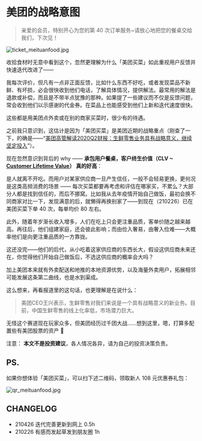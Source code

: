 # 美团的战略意图

> 亲爱的会员，特别开心为您的第 40 次订单服务~请放心地把您的餐桌交给我们，下次见！

![ticket_meituanfood.jpg](http://ishanshan.zoomquiet.top/clipping/ticket_meituanfood.jpg?imageView2/2/w/400)



收拾食材时无意中看到这个，忽然更理解为什么「美团买菜」如此重视用户反馈并快速迭代改进了——

我每次评价，但凡有一点非正面反馈，比如什么东西不好吃，或者发现菜品不新鲜、有坏损，必会很快收到他们电话，了解具体情况，提供解法。最常用的解法是退款或补偿，而且是不带半点犹豫的那种。如果提了一些建议而不仅是反馈问题，常会收到他们以示感谢的代金券。在菜品上也能感受到他们上新和迭代速度很快。

这些都是用美团点外卖或在别的商家买菜时，很少有的待遇。

之前我只意识到，这估计是因为「美团买菜」是美团近期的战略重点（刚查了一下，的确是——“[​美团高管解读2020Q2财报：生鲜零售业务具有战略意义，继续坚定投入](https://www.36kr.com/p/850033884042761)”）。

现在忽然意识到背后的 why —— **承包用户餐桌，客户终生价值（CLV ~ [Customer Lifetime Value](https://en.wikipedia.org/wiki/Customer_lifetime_value)） 真的好高**：

是人就离不开吃。而用户对某家供应商一旦产生信任，一般不会轻易更换，更何况是这类高频消费的场景 —— 每次买菜都要再考虑和评估在哪家买，不累么？大部分人都是找到信任的，而后不挪窝。比如我从去年疫情开始自己做饭，最初会换不同商家对比一下，发现满意的后，就懒得再换别家了——到现在（210226）已在美团买菜下单 40 次，每单均价 80 左右。

此外，随着年岁渐长收入增多，人们在吃上只会更注重品质，客单价随之越来越高。再往后，他们组建家庭，还会彼此影响；而由俭入奢易，由奢入俭难——大概率他们是向更注重品质的一方靠拢。

这还没完——他们的后代，从小吃着这家供应商的东西长大，假设这供应商未来还在，你觉得他们开始自己做饭后，不选这供应商的概率会大吗？

加上美团本来就有外卖配送和地推的本地资源优势，以及海量外卖用户，拓展相邻可能发展这条第二曲线，也是水到渠成。

这么想来，再看报道里的这句话，也更理解是在说什么：

> 美团CEO王兴表示，生鲜零售对我们来说是一个具有战略意义的新业务。目前，中国生鲜零售的线上化率低，市场潜力巨大。

无怪这个赛道现在玩家众多，但美团经历过千团大战……想到这里，嗯，打算多配置些有美团股票的资产 👻


注意：
**本文不是投资建议**，各人情况各异，请为自己的投资决策负责。

## PS.

如果你想体验「美团买菜」，可以扫下述二维码，领取新人 108 元优惠券礼包：

![qr_meituanfood.jpg](http://ishanshan.zoomquiet.top/clipping/qr_meituanfood.jpg?imageView2/2/w/250)



## CHANGELOG 

- 210426 迭代完善更新到网上 0.5h
- 210226 有感而发起草发到朋友圈 1h